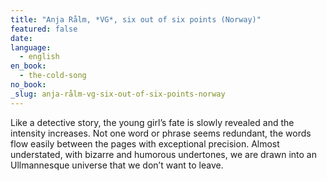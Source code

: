 ```yaml
---
title: "Anja Rålm, *VG*, six out of six points (Norway)"
featured: false
date:
language:
  - english
en_book:
  - the-cold-song
no_book:
_slug: anja-rålm-vg-six-out-of-six-points-norway
---
```


Like a detective story, the young girl’s fate is slowly revealed and the intensity increases. Not one word or phrase seems redundant, the words flow easily between the pages with exceptional precision. Almost understated, with bizarre and humorous undertones, we are drawn into an Ullmannesque universe that we don’t want to leave.

